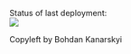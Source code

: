 Status of last deployment:<br>
<img src="https://github.com/Bohdan96/hello.java/workflows/xxxxxx/badge.svg?branch=master"><br>

Copyleft by Bohdan Kanarskyi
